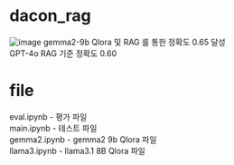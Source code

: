 # dacon_rag

![image](https://github.com/user-attachments/assets/a72ff7f8-fe19-4b97-9253-606eb1c519e7)
gemma2-9b Qlora 및 RAG 를 통한 정확도 0.65 달성 <br/>
GPT-4o RAG 기준 정확도 0.60<br/>


# file

eval.ipynb - 평가 파일 <br/>
main.ipynb - 테스트 파일 <br/>
gemma2.ipynb - gemma2 9b Qlora 파일 <br/>
llama3.ipynb - llama3.1 8B Qlora 파일 <br/>

